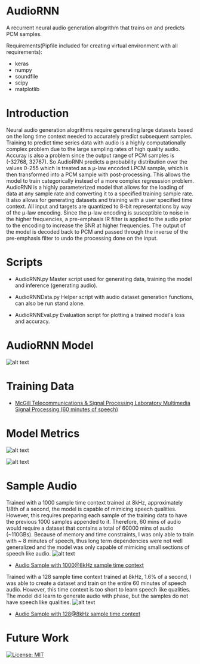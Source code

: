 # AudioRNN

  A recurrent neural audio generation alogrithm that trains on and predicts PCM samples.
  
  Requirements(Pipfile included for creating virtual environment with all requirements):

- keras
- numpy
- soundfile
- scipy
- matplotlib
    
# Introduction

  Neural audio generation alogrithms require generating large datasets based on the long time context needed to accurately predict subsequent samples. Training to predict time series data with audio is a highly computationally complex problem due to the large sampling rates of high quality audio. Accuray is also a problem since the output range of PCM samples is (-32768, 32767). So AudioRNN predicts a probability distribution over the values 0-255 which is treated as a μ-law encoded LPCM sample, which is then transformed into a PCM sample with post-processing. This allows the model to train categorically instead of a more complex regresssion problem.
  AudioRNN is a highly parameterized model that allows for the loading of data at any sample rate and converting it to a specified training sample rate. It also allows for generating datasets and training with a user specified time context. All input and targets are quantized to 8-bit representations by way of the μ-law encoding. Since the μ-law encoding is susceptible to noise in the higher frequencies, a pre-emphasis IR filter is applied to the audio prior to the encoding to increase the SNR at higher frequencies. The output of the model is decoded back to PCM and passed through the inverse of the pre-emphasis filter to undo the processing done on the input. 
  
# Scripts
- AudioRNN.py
  Master script used for generating data, training the model and inference (generating audio).
  
- AudioRNNData.py
  Helper script with audio dataset generation functions, can also be run stand alone.

- AudioRNNEval.py
  Evaluation script for plotting a trained model's loss and accuracy.
  
# AudioRNN Model

![alt text](https://github.com/mpc6/AudioRNN/blob/master/GRU-AudioRNN.png "AudioRNN model")

# Training Data

 - [McGill Telecommunications & Signal Processing Laboratory
Multimedia Signal Processing (60 minutes of speech)](http://www-mmsp.ece.mcgill.ca/Documents/Data)

# Model Metrics

![alt text](https://github.com/mpc6/AudioRNN/blob/master/ReadmeAssets/AudioRNN1min.png "AudioRNN model 6trained on 60 secs data")

![alt text](https://github.com/mpc6/AudioRNN/blob/master/ReadmeAssets/AudioRNN60mins.png "AudioRNN model trained on 60 mins data")

# Sample Audio 

  Trained with a 1000 sample time context trained at 8kHz, approximately 1/8th of a second, the model is capable of mimicing speech qualities. However, this requires preparing each sample of the training data to have the previous 1000 samples appended to it. Therefore, 60 mins of audio would require a dataset that contains a total of 60000 mins of audio (~110GBs). Because of memory and time constraints, I was only able to train with ~ 8 minutes of speech, thus long term dependencies were not well generalized and the model was only capable of mimicing small sections of speech like audio.
    ![alt text](https://github.com/mpc6/AudioRNN/blob/master/ReadmeAssets/AudioRNNwav1000ts.png "AudioRNN model 1000 time steps")
  - [Audio Sample with 1000@8kHz sample time context](https://mpc6.github.io/AudioRNNDemo/output-1000ts.wav)
  
  Trained with a 128 sample time context trained at 8kHz, 1.6% of a second, I was able to create a dataset and train on the entire 60 minutes of speech audio. However, this time context is too short to learn speech like qualities. The model did learn to generate audio with phase, but the samples do not have speech like qualities.
  ![alt text](https://github.com/mpc6/AudioRNN/blob/master/ReadmeAssets/AudioRNNwav128ts.png "AudioRNN model 128 time steps")
  - [Audio Sample with 128@8kHz sample time context](https://mpc6.github.io/AudioRNNDemo/output-128ts.wav)
  
# Future Work

[![License: MIT](https://img.shields.io/badge/License-MIT-yellow.svg)](https://opensource.org/licenses/MIT)
